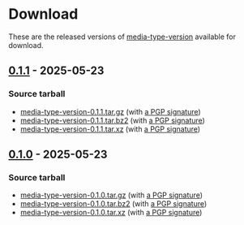 <!--
SPDX-FileCopyrightText: Peter Pentchev <roam@ringlet.net>
SPDX-License-Identifier: BSD-2-Clause
-->

# Download

These are the released versions of [media-type-version](index.md) available for download.

## [0.1.1] - 2025-05-23

### Source tarball

- [media-type-version-0.1.1.tar.gz](https://devel.ringlet.net/files/devel/media-type-version/media_type_version-0.1.1.tar.gz)
  (with [a PGP signature](https://devel.ringlet.net/files/devel/media-type-version/media_type_version-0.1.1.tar.gz.asc))
- [media-type-version-0.1.1.tar.bz2](https://devel.ringlet.net/files/devel/media-type-version/media_type_version-0.1.1.tar.bz2)
  (with [a PGP signature](https://devel.ringlet.net/files/devel/media-type-version/media_type_version-0.1.1.tar.bz2.asc))
- [media-type-version-0.1.1.tar.xz](https://devel.ringlet.net/files/devel/media-type-version/media_type_version-0.1.1.tar.xz)
  (with [a PGP signature](https://devel.ringlet.net/files/devel/media-type-version/media_type_version-0.1.1.tar.xz.asc))

## [0.1.0] - 2025-05-23

### Source tarball

- [media-type-version-0.1.0.tar.gz](https://devel.ringlet.net/files/devel/media-type-version/media_type_version-0.1.0.tar.gz)
  (with [a PGP signature](https://devel.ringlet.net/files/devel/media-type-version/media_type_version-0.1.0.tar.gz.asc))
- [media-type-version-0.1.0.tar.bz2](https://devel.ringlet.net/files/devel/media-type-version/media_type_version-0.1.0.tar.bz2)
  (with [a PGP signature](https://devel.ringlet.net/files/devel/media-type-version/media_type_version-0.1.0.tar.bz2.asc))
- [media-type-version-0.1.0.tar.xz](https://devel.ringlet.net/files/devel/media-type-version/media_type_version-0.1.0.tar.xz)
  (with [a PGP signature](https://devel.ringlet.net/files/devel/media-type-version/media_type_version-0.1.0.tar.xz.asc))

[0.1.1]: https://gitlab.com/ppentchev/media-type-version/-/tags/release%2F0.1.1
[0.1.0]: https://gitlab.com/ppentchev/media-type-version/-/tags/release%2F0.1.0
